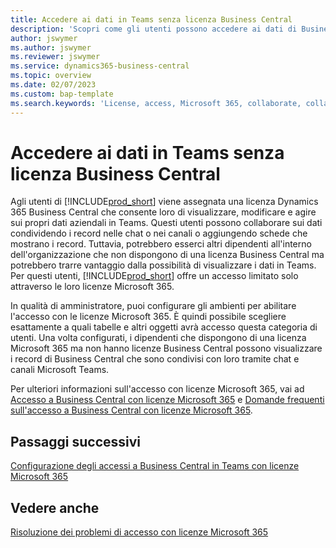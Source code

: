```yaml
---
title: Accedere ai dati in Teams senza licenza Business Central
description: 'Scopri come gli utenti possono accedere ai dati di Business Central nelle chat e nei canali di Microsoft Teams, con una sola licenza Microsoft 365, ma nessuna licenza Business Central.'
author: jswymer
ms.author: jswymer
ms.reviewer: jswymer
ms.service: dynamics365-business-central
ms.topic: overview
ms.date: 02/07/2023
ms.custom: bap-template
ms.search.keywords: 'License, access, Microsoft 365, collaborate, collaboration, Teams, Microsoft Teams'
---
```


# Accedere ai dati in Teams senza licenza Business Central

Agli utenti di [!INCLUDE[prod_short](includes/prod_short.md)] viene assegnata una licenza Dynamics 365 Business Central che consente loro di visualizzare, modificare e agire sui propri dati aziendali in Teams. Questi utenti possono collaborare sui dati condividendo i record nelle chat o nei canali o aggiungendo schede che mostrano i record. Tuttavia, potrebbero esserci altri dipendenti all'interno dell'organizzazione che non dispongono di una licenza Business Central ma potrebbero trarre vantaggio dalla possibilità di visualizzare i dati in Teams. Per questi utenti, [!INCLUDE[prod_short](includes/prod_short.md)] offre un accesso limitato solo attraverso le loro licenze Microsoft 365.  

In qualità di amministratore, puoi configurare gli ambienti per abilitare l'accesso con le licenze Microsoft 365. È quindi possibile scegliere esattamente a quali tabelle e altri oggetti avrà accesso questa categoria di utenti. Una volta configurati, i dipendenti che dispongono di una licenza Microsoft 365 ma non hanno licenze Business Central possono visualizzare i record di Business Central che sono condivisi con loro tramite chat e canali Microsoft Teams.

Per ulteriori informazioni sull'accesso con licenze Microsoft 365, vai ad [Accesso a Business Central con licenze Microsoft 365](admin-access-with-m365-license.md) e [Domande frequenti sull'accesso a Business Central con licenze Microsoft 365](admin-access-with-m365-license-faq.md).

## Passaggi successivi

[Configurazione degli accessi a Business Central in Teams con licenze Microsoft 365](admin-access-with-m365-license-setup.md)  

## Vedere anche

[Risoluzione dei problemi di accesso con licenze Microsoft 365](admin-access-with-m365-license-troubleshooting.md)  
